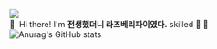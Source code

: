 <a href="https://blog.naver.com/ghdalswl77" target="_blank"><img src="https://img.shields.io/badge/Blog-DD0B78?style=flat-square&logo=GitHub%20Sponsors&logoColor=white"/></a><br/>
👋&nbsp; Hi there! I'm <b>전생했더니 라즈베리파이였다.</b> skilled 🚀 💖 <br/>
![Anurag's GitHub stats](https://github-readme-stats.vercel.app/api?username=minjipi&show_icons=true&theme=ayu-mirage)
